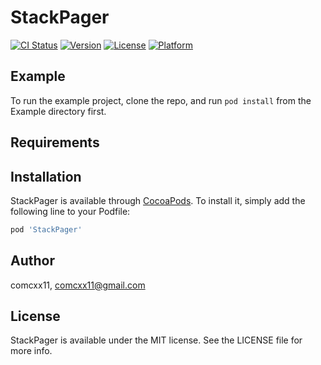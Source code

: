 # StackPager

[![CI Status](https://img.shields.io/travis/comcxx11/StackPager.svg?style=flat)](https://travis-ci.org/comcxx11/StackPager)
[![Version](https://img.shields.io/cocoapods/v/StackPager.svg?style=flat)](https://cocoapods.org/pods/StackPager)
[![License](https://img.shields.io/cocoapods/l/StackPager.svg?style=flat)](https://cocoapods.org/pods/StackPager)
[![Platform](https://img.shields.io/cocoapods/p/StackPager.svg?style=flat)](https://cocoapods.org/pods/StackPager)

## Example

To run the example project, clone the repo, and run `pod install` from the Example directory first.

## Requirements

## Installation

StackPager is available through [CocoaPods](https://cocoapods.org). To install
it, simply add the following line to your Podfile:

```ruby
pod 'StackPager'
```

## Author

comcxx11, comcxx11@gmail.com

## License

StackPager is available under the MIT license. See the LICENSE file for more info.
